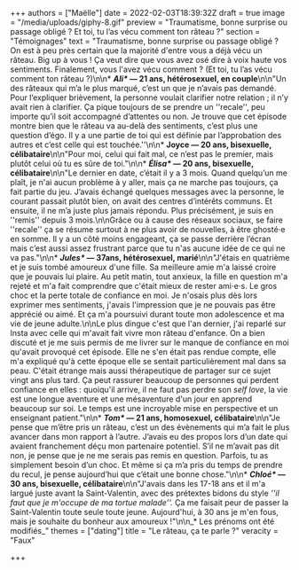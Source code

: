 +++
authors = ["Maëlle"]
date = 2022-02-03T18:39:32Z
draft = true
image = "/media/uploads/giphy-8.gif"
preview = "Traumatisme, bonne surprise ou passage obligé ? Et toi, tu l’as vécu comment ton râteau ?"
section = "Témoignages"
text = "Traumatisme, bonne surprise ou passage obligé ? On est à peu près certain que la majorité d'entre vous a déjà vécu un râteau. Big up à vous ! Ça veut dire que vous avez osé dire à voix haute vos sentiments. Finalement, vous l'avez vécu comment ? (Et toi, tu l’as vécu comment ton râteau ?)\n\n* ___Ali*_ — 21 ans, hétérosexuel, en couple__\n\n\"Un des râteaux qui m’a le plus marqué, c’est un que je n’avais pas demandé. Pour l’expliquer brièvement, la personne voulait clarifier notre relation ; il n’y avait rien à clarifier. Ça pique toujours de se prendre un ''recale'', peu importe qu’il soit accompagné d’attentes ou non. Je trouve que cet épisode montre bien que le râteau va au-delà des sentiments, c’est plus une question d’égo. Il y a une partie de toi qui est définie par l’approbation des autres et c’est celle qui est touchée.''\n\n* **Joyce — 20 ans, bisexuelle, célibataire**\n\n\"Pour moi, celui qui fait mal, ce n’est pas le premier, mais plutôt celui où tu es sûre de toi.\"\n\n* ___Élisa*_ — 20 ans, bisexuelle, célibataire__\n\n\"Le dernier en date, c’était il y a 3 mois. Quand quelqu’un me plaît, je n'ai aucun problème à y aller, mais ça ne marche pas toujours, ça fait partie du jeu. J’avais échangé quelques messages avec la personne, le courant passait plutôt bien, on avait des centres d’intérêts communs. Et ensuite, il ne m’a juste plus jamais répondu. Plus précisément, je suis en ''remis'' depuis 3 mois.\n\nGrâce ou à cause des réseaux sociaux, se faire ''recale'' ça se résume surtout à ne plus avoir de nouvelles, à être ghosté⋅e en somme. Il y a un côté moins engageant, ça se passe derrière l’écran mais c’est aussi assez frustrant parce que tu n'as aucune idée de ce qui ne va pas.\"\n\n* ___Jules*_ — 37ans, hétérosexuel, marié__\n\n\"J'étais en quatrième et je suis tombé amoureux d'une fille. Sa meilleure amie m'a laissé croire que je pouvais lui plaire. Au petit matin, tout anxieux, la fille en question m'a rejeté et m'a fait comprendre que c'était mieux de rester ami⋅e⋅s. Le gros choc et la perte totale de confiance en moi. Je n'osais plus dès lors exprimer mes sentiments, j'avais l'impression que je ne pouvais pas être apprécié ou aimé. Et ça m'a poursuivi durant toute mon adolescence et ma vie de jeune adulte.\n\nLe plus dingue c'est que l'an dernier, j'ai reparlé sur Insta avec celle qui m'avait fait vivre mon râteau d'enfance. On a bien discuté et je me suis permis de me livrer sur le manque de confiance en moi qu'avait provoqué cet épisode. Elle ne s'en était pas rendue compte, elle m'a expliqué qu'à cette époque elle se sentait particulièrement mal dans sa peau. C'était étrange mais aussi thérapeutique de partager sur ce sujet vingt ans plus tard. Ça peut rassurer beaucoup de personnes qui perdent confiance en elles : quoiqu'il arrive, il ne faut pas perdre son _self love_, la vie est une longue aventure et une mésaventure d'un jour en apprend beaucoup sur soi. Le temps est une incroyable mise en perspective et un enseignant patient.\"\n\n* ___Tom*_ — 21 ans, homosexuel, célibataire__\n\n\"Je pense que m’être pris un râteau, c’est un des évènements qui m’a fait le plus avancer dans mon rapport à l’autre. J’avais eu des propos lors d’un date qui avaient franchement déçu mon partenaire potentiel. S’il ne m’avait pas dit non, je pense que je ne me serais pas remis en question. Parfois, tu as simplement besoin d’un choc. Et même si ça m’a pris du temps de prendre du recul, je pense aujourd’hui que c’était une bonne chose.\"\n\n* ___Chloé*_ — 30 ans, bisexuelle, célibataire__\n\n\"J'avais dans les 17-18 ans et il m'a largué juste avant la Saint-Valentin, avec des prétextes bidons du style _''il faut que je m'occupe de ma tortue malade''._ Ça me faisait peur de passer la Saint-Valentin toute seule toute jeune. Aujourd'hui, à 30 ans je m'en fous, mais je souhaite du bonheur aux amoureux !\"\n\n_* Les prénoms ont été modifiés_"
themes = ["dating"]
title = "Le râteau, ça te parle ?"
veracity = "Faux"

+++
